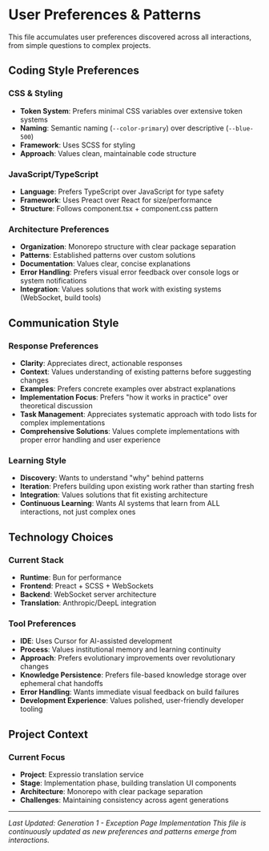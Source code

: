 # User Preferences & Patterns

This file accumulates user preferences discovered across all interactions, from simple questions to complex projects.

## Coding Style Preferences

### CSS & Styling
- **Token System**: Prefers minimal CSS variables over extensive token systems
- **Naming**: Semantic naming (`--color-primary`) over descriptive (`--blue-500`)
- **Framework**: Uses SCSS for styling
- **Approach**: Values clean, maintainable code structure

### JavaScript/TypeScript
- **Language**: Prefers TypeScript over JavaScript for type safety
- **Framework**: Uses Preact over React for size/performance
- **Structure**: Follows component.tsx + component.css pattern

### Architecture Preferences
- **Organization**: Monorepo structure with clear package separation
- **Patterns**: Established patterns over custom solutions
- **Documentation**: Values clear, concise explanations
- **Error Handling**: Prefers visual error feedback over console logs or system notifications
- **Integration**: Values solutions that work with existing systems (WebSocket, build tools)

## Communication Style

### Response Preferences
- **Clarity**: Appreciates direct, actionable responses
- **Context**: Values understanding of existing patterns before suggesting changes
- **Examples**: Prefers concrete examples over abstract explanations
- **Implementation Focus**: Prefers "how it works in practice" over theoretical discussion
- **Task Management**: Appreciates systematic approach with todo lists for complex implementations
- **Comprehensive Solutions**: Values complete implementations with proper error handling and user experience

### Learning Style
- **Discovery**: Wants to understand "why" behind patterns
- **Iteration**: Prefers building upon existing work rather than starting fresh
- **Integration**: Values solutions that fit existing architecture
- **Continuous Learning**: Wants AI systems that learn from ALL interactions, not just complex ones

## Technology Choices

### Current Stack
- **Runtime**: Bun for performance
- **Frontend**: Preact + SCSS + WebSockets
- **Backend**: WebSocket server architecture
- **Translation**: Anthropic/DeepL integration

### Tool Preferences
- **IDE**: Uses Cursor for AI-assisted development
- **Process**: Values institutional memory and learning continuity
- **Approach**: Prefers evolutionary improvements over revolutionary changes
- **Knowledge Persistence**: Prefers file-based knowledge storage over ephemeral chat handoffs
- **Error Handling**: Wants immediate visual feedback on build failures
- **Development Experience**: Values polished, user-friendly developer tooling

## Project Context

### Current Focus
- **Project**: Expressio translation service
- **Stage**: Implementation phase, building translation UI components
- **Architecture**: Monorepo with clear package separation
- **Challenges**: Maintaining consistency across agent generations

---

*Last Updated: Generation 1 - Exception Page Implementation*
*This file is continuously updated as new preferences and patterns emerge from interactions.*